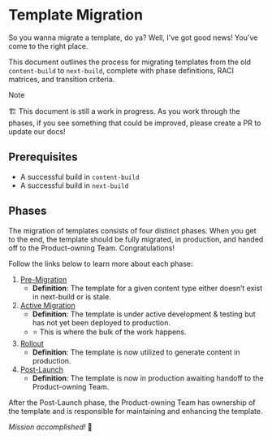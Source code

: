 # Template Migration

So you wanna migrate a template, do ya? Well, I've got good news! You've come to the right place.

This document outlines the process for migrating templates from the old `content-build` to `next-build`, complete with phase definitions, RACI matrices, and transition criteria.

> [!NOTE]
> 🏗️ This document is still a work in progress. As you work through the phases, if you see something that could be improved, please create a PR to update our docs!

## Prerequisites

- A successful build in `content-build`
- A successful build in `next-build`

## Phases

The migration of templates consists of four distinct phases. When you get to the end, the template should be fully migrated, in production, and handed off to the Product-owning Team. Congratulations!

Follow the links below to learn more about each phase:

1. [Pre-Migration](./phases/pre-migration.md)
   - **Definition**: The template for a given content type either doesn’t exist in next-build or is stale.
2. [Active Migration](./phases/active-migration/readme.md)
   - **Definition**: The template is under active development & testing but has not yet been deployed to production.
   - ⭐ This is where the bulk of the work happens.
3. [Rollout](./phases/rollout.md)
   - **Definition**: The template is now utilized to generate content in production.
4. [Post-Launch](./phases/post-launch.md)
   - **Definition**: The template is now in production awaiting handoff to the Product-owning Team.

After the Post-Launch phase, the Product-owning Team has ownership of the template and is responsible for maintaining and enhancing the template.

_Mission accomplished!_ 🎉
